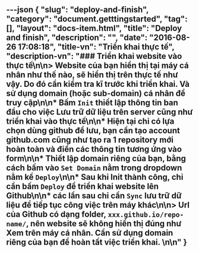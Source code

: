 ---json
{
    "slug": "deploy-and-finish",
    "category": "document.getttingstarted",
    "tag": [],
    "layout": "docs-item.html",
    "title": "Deploy and finish",
    "description": "",
    "date": "2016-08-26 17:08:18",
    "title-vn": "Triển khai thực tế",
    "description-vn": "### Triển khai website vào thực tế\n\n>   Website của bạn hiển thị tại máy cá nhân như thế nào, sẽ hiển thị trên thực tế như vậy. Do đó cần kiểm tra kĩ trước khi triển khai. Và sử dụng domain (hoặc sub-domain) cá nhân để truy cập\n\n* Bấm ```Init``` thiết lập thông tin ban đầu cho việc Lưu trữ dữ liệu trên server cũng như triển khai vào thực tế\n\n* Hiện tại chỉ có lựa chọn dùng github để lưu, bạn cần tạo account github.com cũng như tạo ra 1 repository mới hoàn toàn và điền các thông tin tương ứng vào form\n\n* Thiết lập domain riêng của bạn, bằng cách bấm vào ```Set Domain``` nằm trong dropdown nằm kề ```Deploy```\n\n* Sau khi Init thành công, chỉ cần bấm <code>Deploy</code> để triển khai website lên Github\n\n* các lần sau chỉ cần ```Sync``` lưu trữ dữ liệu để tiếp tục công việc trên máy khác\n\n> Url của Github có dạng folder, ```xxx.github.io/repo-name/```, nên website sẽ không hiển thị đúng như Xem trên máy cá nhân. Cần sử dụng domain riêng của bạn để hoàn tất việc triển khai. \n\n"
}
---
